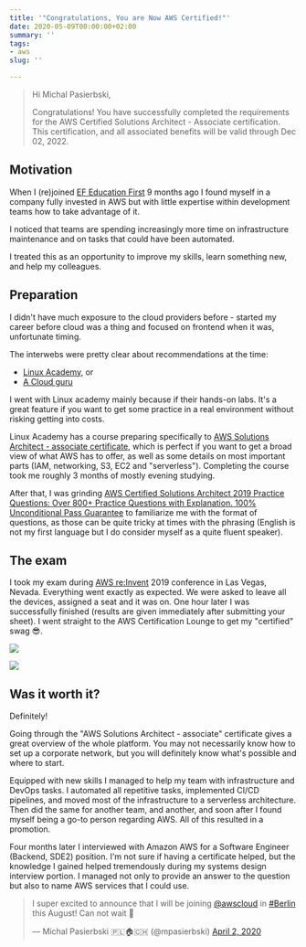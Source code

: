 ```yaml
---
title: '"Congratulations, You are Now AWS Certified!"'
date: 2020-05-09T00:00:00+02:00
summary: ''
tags:
- aws
slug: ''

---
```

> Hi Michal Pasierbski,
>
> Congratulations! You have successfully completed the requirements for the AWS Certified Solutions Architect - Associate certification. This certification, and all associated benefits will be valid through Dec 02, 2022.

## Motivation

When I (re)joined [EF Education First](https://www.ef.com/) 9 months ago I found myself in a company fully invested in AWS but with little expertise within development teams how to take advantage of it.

I noticed that teams are spending increasingly more time on infrastructure maintenance and on tasks that could have been automated.

I treated this as an opportunity to improve my skills, learn something new, and help my colleagues.

## Preparation

I didn't have much exposure to the cloud providers before - started my career before cloud was a thing and focused on frontend when it was, unfortunate timing.

The interwebs were pretty clear about recommendations at the time:

* [Linux Academy](https://linuxacademy.com/), or
* [A Cloud guru](https://acloud.guru/)

I went with Linux academy mainly because if their hands-on labs. It's a great feature if you want to get some practice in a real environment without risking getting into costs.

Linux Academy has a course preparing specifically to [AWS Solutions Architect - associate certificate](https://linuxacademy.com/course/aws-certified-solutions-architect-2019-associate-level/), which is perfect if you want to get a broad view of what AWS has to offer, as well as some details on most important parts (IAM, networking, S3, EC2 and "serverless"). Completing the course took me roughly 3 months of mostly evening studying.

After that, I was grinding [AWS Certified Solutions Architect 2019 Practice Questions: Over 800+ Practice Questions with Explanation. 100% Unconditional Pass Guarantee](https://www.amazon.com/dp/B07BJGXPXK/ref=cm_sw_r_cp_awdb_t1_RCSTEbZ84NZF0) to familiarize me with the format of questions, as those can be quite tricky at times with the phrasing (English is not my first language but I do consider myself as a quite fluent speaker).

## The exam

I took my exam during [AWS re:Invent](https://reinvent.awsevents.com/) 2019 conference in Las Vegas, Nevada. Everything went exactly as expected. We were asked to leave all the devices, assigned a seat and it was on. One hour later I was successfully finished (results are given immediately after submitting your sheet). I went straight to the AWS Certification Lounge to get my "certified" swag 😎.

![](/images/reinventbadge.png)

![](/images/awsreinventswag.jpeg)

## Was it worth it?

Definitely!

Going through the "AWS Solutions Architect - associate" certificate gives a great overview of the whole platform. You may not necessarily know how to set up a corporate network, but you will definitely know what's possible and where to start.

Equipped with new skills I managed to help my team with infrastructure and DevOps tasks. I automated all repetitive tasks, implemented CI/CD pipelines, and moved most of the infrastructure to a serverless architecture. Then did the same for another team, and another, and soon after I found myself being a go-to person regarding AWS. All of this resulted in a promotion.

Four months later I interviewed with Amazon AWS for a Software Engineer (Backend, SDE2) position. I'm not sure if having a certificate helped, but the knowledge I gained helped tremendously during my systems design interview portion. I managed not only to provide an answer to the question but also to name AWS services that I could use.

<blockquote class="twitter-tweet"><p lang="en" dir="ltr">I super excited to announce that I will be joining <a href="https://twitter.com/awscloud?ref_src=twsrc%5Etfw">@awscloud</a> in <a href="https://twitter.com/hashtag/Berlin?src=hash&ref_src=twsrc%5Etfw">#Berlin</a> this August! Can not wait 🥳</p>— Michal Pasierbski 🇵🇱🏠🇨🇭 (@mpasierbski) <a href="https://twitter.com/mpasierbski/status/1245752718662172673?ref_src=twsrc%5Etfw">April 2, 2020</a></blockquote><script async src="https://platform.twitter.com/widgets.js" charset="utf-8"></script> 